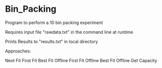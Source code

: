 # Bin_Packing
Program to perform a 10 bin packing experiment

Requires input file "rawdata.txt" in the command line at runtime

Prints Results to "results.txt" in local directory

Approaches:

  Next Fit
  First Fit
  Best Fit
  Offline First Fit
  Offline Best Fit
  Offline Get Capacity
